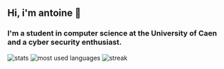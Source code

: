 ## Hi, i'm antoine :wave:

### I'm a student in computer science at the University of Caen and a cyber security enthusiast.
![stats](https://github-readme-stats.vercel.app/api?username=b3rt1ng&show_icons=true&theme=gruvbox)
![most used languages](https://github-readme-stats.vercel.app/api/top-langs/?username=b3rt1ng&theme=gruvbox&layout=compact)
<img src="https://github-readme-streak-stats.herokuapp.com/?user=b3rt1ng&theme=gruvbox" alt="streak"/>
